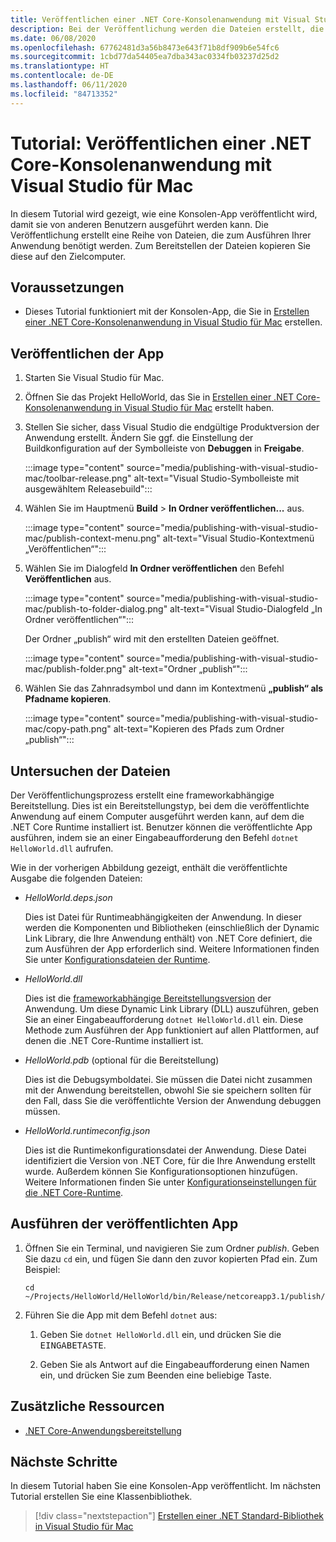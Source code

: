 ```yaml
---
title: Veröffentlichen einer .NET Core-Konsolenanwendung mit Visual Studio für Mac
description: Bei der Veröffentlichung werden die Dateien erstellt, die zum Ausführen Ihrer .NET Core-Anwendung benötigt werden.
ms.date: 06/08/2020
ms.openlocfilehash: 67762481d3a56b8473e643f71b8df909b6e54fc6
ms.sourcegitcommit: 1cbd77da54405ea7dba343ac0334fb03237d25d2
ms.translationtype: HT
ms.contentlocale: de-DE
ms.lasthandoff: 06/11/2020
ms.locfileid: "84713352"
---
```

# <a name="tutorial-publish-a-net-core-console-application-using-visual-studio-for-mac"></a>Tutorial: Veröffentlichen einer .NET Core-Konsolenanwendung mit Visual Studio für Mac

In diesem Tutorial wird gezeigt, wie eine Konsolen-App veröffentlicht wird, damit sie von anderen Benutzern ausgeführt werden kann. Die Veröffentlichung erstellt eine Reihe von Dateien, die zum Ausführen Ihrer Anwendung benötigt werden. Zum Bereitstellen der Dateien kopieren Sie diese auf den Zielcomputer.

## <a name="prerequisites"></a>Voraussetzungen

- Dieses Tutorial funktioniert mit der Konsolen-App, die Sie in [Erstellen einer .NET Core-Konsolenanwendung in Visual Studio für Mac](with-visual-studio-mac.md) erstellen.

## <a name="publish-the-app"></a>Veröffentlichen der App

1. Starten Sie Visual Studio für Mac.

1. Öffnen Sie das Projekt HelloWorld, das Sie in [Erstellen einer .NET Core-Konsolenanwendung in Visual Studio für Mac](with-visual-studio-mac.md) erstellt haben.

1. Stellen Sie sicher, dass Visual Studio die endgültige Produktversion der Anwendung erstellt. Ändern Sie ggf. die Einstellung der Buildkonfiguration auf der Symbolleiste von **Debuggen** in **Freigabe**.

   :::image type="content" source="media/publishing-with-visual-studio-mac/toolbar-release.png" alt-text="Visual Studio-Symbolleiste mit ausgewähltem Releasebuild":::

1. Wählen Sie im Hauptmenü **Build** > **In Ordner veröffentlichen...** aus.

   :::image type="content" source="media/publishing-with-visual-studio-mac/publish-context-menu.png" alt-text="Visual Studio-Kontextmenü „Veröffentlichen“":::

1. Wählen Sie im Dialogfeld **In Ordner veröffentlichen** den Befehl **Veröffentlichen** aus.

   :::image type="content" source="media/publishing-with-visual-studio-mac/publish-to-folder-dialog.png" alt-text="Visual Studio-Dialogfeld „In Ordner veröffentlichen“":::

   Der Ordner „publish“ wird mit den erstellten Dateien geöffnet.

   :::image type="content" source="media/publishing-with-visual-studio-mac/publish-folder.png" alt-text="Ordner „publish“":::

1. Wählen Sie das Zahnradsymbol und dann im Kontextmenü **„publish“ als Pfadname kopieren**.

   :::image type="content" source="media/publishing-with-visual-studio-mac/copy-path.png" alt-text="Kopieren des Pfads zum Ordner „publish“":::

## <a name="inspect-the-files"></a>Untersuchen der Dateien

Der Veröffentlichungsprozess erstellt eine frameworkabhängige Bereitstellung. Dies ist ein Bereitstellungstyp, bei dem die veröffentlichte Anwendung auf einem Computer ausgeführt werden kann, auf dem die .NET Core Runtime installiert ist. Benutzer können die veröffentlichte App ausführen, indem sie an einer Eingabeaufforderung den Befehl `dotnet HelloWorld.dll` aufrufen.

Wie in der vorherigen Abbildung gezeigt, enthält die veröffentlichte Ausgabe die folgenden Dateien:

* *HelloWorld.deps.json*

  Dies ist Datei für Runtimeabhängigkeiten der Anwendung. In dieser werden die Komponenten und Bibliotheken (einschließlich der Dynamic Link Library, die Ihre Anwendung enthält) von .NET Core definiert, die zum Ausführen der App erforderlich sind. Weitere Informationen finden Sie unter [Konfigurationsdateien der Runtime](https://github.com/dotnet/cli/blob/85ca206d84633d658d7363894c4ea9d59e515c1a/Documentation/specs/runtime-configuration-file.md).

* *HelloWorld.dll*

   Dies ist die [frameworkabhängige Bereitstellungsversion](../deploying/deploy-with-cli.md#framework-dependent-deployment) der Anwendung. Um diese Dynamic Link Library (DLL) auszuführen, geben Sie an einer Eingabeaufforderung `dotnet HelloWorld.dll` ein. Diese Methode zum Ausführen der App funktioniert auf allen Plattformen, auf denen die .NET Core-Runtime installiert ist.

* *HelloWorld.pdb* (optional für die Bereitstellung)

   Dies ist die Debugsymboldatei. Sie müssen die Datei nicht zusammen mit der Anwendung bereitstellen, obwohl Sie sie speichern sollten für den Fall, dass Sie die veröffentlichte Version der Anwendung debuggen müssen.

* *HelloWorld.runtimeconfig.json*

   Dies ist die Runtimekonfigurationsdatei der Anwendung. Diese Datei identifiziert die Version von .NET Core, für die Ihre Anwendung erstellt wurde. Außerdem können Sie Konfigurationsoptionen hinzufügen. Weitere Informationen finden Sie unter [Konfigurationseinstellungen für die .NET Core-Runtime](../run-time-config/index.md#runtimeconfigjson).

## <a name="run-the-published-app"></a>Ausführen der veröffentlichten App

1. Öffnen Sie ein Terminal, und navigieren Sie zum Ordner *publish*. Geben Sie dazu `cd` ein, und fügen Sie dann den zuvor kopierten Pfad ein. Zum Beispiel:

   ```
   cd ~/Projects/HelloWorld/HelloWorld/bin/Release/netcoreapp3.1/publish/
   ```

1. Führen Sie die App mit dem Befehl `dotnet` aus:

   1. Geben Sie `dotnet HelloWorld.dll` ein, und drücken Sie die <kbd>EINGABETASTE</kbd>.

   1. Geben Sie als Antwort auf die Eingabeaufforderung einen Namen ein, und drücken Sie zum Beenden eine beliebige Taste.

## <a name="additional-resources"></a>Zusätzliche Ressourcen

- [.NET Core-Anwendungsbereitstellung](../deploying/index.md)

## <a name="next-steps"></a>Nächste Schritte

In diesem Tutorial haben Sie eine Konsolen-App veröffentlicht. Im nächsten Tutorial erstellen Sie eine Klassenbibliothek.

> [!div class="nextstepaction"]
> [Erstellen einer .NET Standard-Bibliothek in Visual Studio für Mac](library-with-visual-studio-mac.md)
